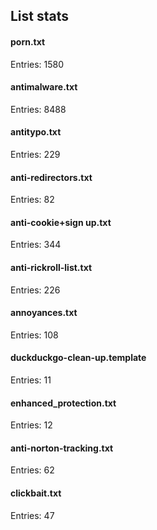 ## List stats
#### porn.txt
Entries: 1580 <br> 
#### antimalware.txt
Entries: 8488 <br> 
#### antitypo.txt
Entries: 229 <br> 
#### anti-redirectors.txt
Entries: 82 <br> 
#### anti-cookie+sign up.txt
Entries: 344 <br> 
#### anti-rickroll-list.txt
Entries: 226 <br> 
#### annoyances.txt
Entries: 108 <br> 
#### duckduckgo-clean-up.template
Entries: 11 <br> 
#### enhanced_protection.txt
Entries: 12 <br> 
#### anti-norton-tracking.txt
Entries: 62 <br> 
#### clickbait.txt
Entries: 47 <br> 
